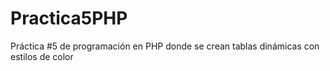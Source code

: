 Practica5PHP
============

Práctica #5 de programación en PHP donde se crean tablas dinámicas con estilos de color
